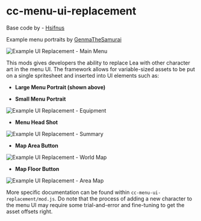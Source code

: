 # cc-menu-ui-replacement

Base code by - [Hsifnus](https://github.com/Hsifnus)

Example menu portraits by [GenmaTheSamurai](https://twitter.com/GenmaTheSamurai)

![Example UI Replacement - Main Menu](https://i.gyazo.com/caed4d2e60802c74022c2b58902bb4e9.png)

This mods gives developers the ability to replace Lea with other character art in the menu UI. The framework allows for variable-sized assets to be put on a single spritesheet and inserted into UI elements such as:

* **Large Menu Portrait (shown above)**

* **Small Menu Portrait**

![Example UI Replacement - Equipment](https://gyazo.com/c760cc9ed465974672823bb1451107e3.png)

* **Menu Head Shot**

![Example UI Replacement - Summary](https://i.gyazo.com/5bb6fc575c4bcfd81e16befbc215f622.png)

* **Map Area Button**

![Example UI Replacement - World Map](https://i.gyazo.com/59bcaad33f48d8d6abb6e17929e7bb7f.png)

* **Map Floor Button**

![Example UI Replacement - Area Map](https://i.gyazo.com/4eb0d6c89f7dedc1982e78031b82baa7.png)

More specific documentation can be found within `cc-menu-ui-replacement/mod.js`. Do note that the process of adding a new character to the menu UI may require some trial-and-error and fine-tuning to get the asset offsets right.
